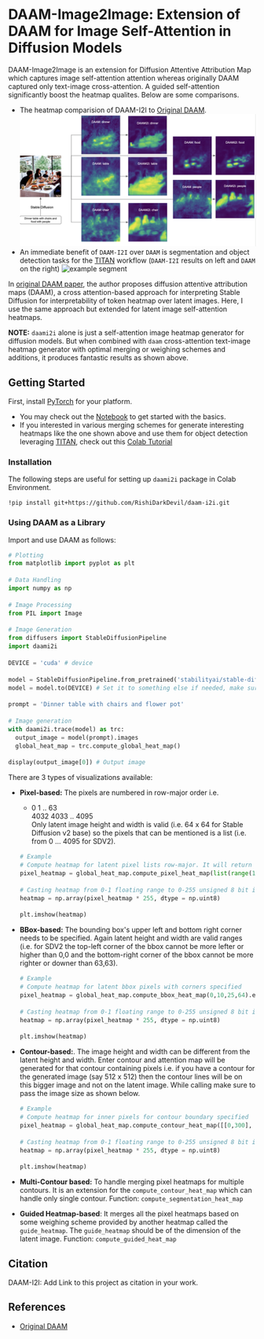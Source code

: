 # DAAM-Image2Image: Extension of DAAM for Image Self-Attention in Diffusion Models

DAAM-Image2Image is an extension for Diffusion Attentive Attribution Map which captures image self-attention attention whereas originally DAAM captured only text-image cross-attention. A guided self-attention significantly boost the heatmap qualites. Below are some comparisons.
- The heatmap comparision of DAAM-I2I to [Original DAAM](https://github.com/castorini/daam).
  ![example image](example.png)
- An immediate benefit of `DAAM-I2I` over `DAAM` is segmentation and object detection tasks for the [TITAN](https://github.com/RishiDarkDevil/TITAN) workflow (`DAAM-I2I` results on left and `DAAM` on the right)
  ![example segment](segment-example.png)

In [original DAAM paper](https://arxiv.org/abs/2210.04885), the author proposes diffusion attentive attribution maps (DAAM), a cross attention-based approach for interpreting Stable Diffusion for interpretability of token heatmap over latent images. Here, I use the same approach but extended for latent image self-attention heatmaps.

**NOTE:** `daami2i` alone is just a self-attention image heatmap generator for diffusion models. But when combined with `daam` cross-attention text-image heatmap generator with optimal merging or weighing schemes and additions, it produces fantastic results as shown above.

## Getting Started
First, install [PyTorch](https://pytorch.org) for your platform. 
- You may check out the [Notebook](https://github.com/RishiDarkDevil/Text-Based-Object-Discovery/blob/main/Experiments/DAAM_Image_Attention_ver2.ipynb) to get started with the basics.
- If you interested in various merging schemes for generate interesting heatmaps like the one shown above and use them for object detection leveraging [TITAN](https://github.com/RishiDarkDevil/TITAN), check out this [Colab Tutorial](https://colab.research.google.com/drive/1OeKbTPrtsovA08a5qztilaoWlV_emMIU?usp=sharing)

### Installation
The following steps are useful for setting up `daami2i` package in Colab Environment.

```console
!pip install git+https://github.com/RishiDarkDevil/daam-i2i.git
```

### Using DAAM as a Library

Import and use DAAM as follows:

```python
# Plotting
from matplotlib import pyplot as plt

# Data Handling
import numpy as np

# Image Processing
from PIL import Image

# Image Generation
from diffusers import StableDiffusionPipeline
import daami2i

DEVICE = 'cuda' # device

model = StableDiffusionPipeline.from_pretrained('stabilityai/stable-diffusion-2-base')
model = model.to(DEVICE) # Set it to something else if needed, make sure DAAM supports that

prompt = 'Dinner table with chairs and flower pot'

# Image generation
with daami2i.trace(model) as trc:
  output_image = model(prompt).images
  global_heat_map = trc.compute_global_heat_map()
  
display(output_image[0]) # Output image
```
There are 3 types of visualizations available:
- **Pixel-based:** The pixels are numbered in row-major order i.e.
  - 0     1 .. 63\
  4032 4033 .. 4095\
  Only latent image height and width is valid (i.e. 64 x 64 for Stable Diffusion v2 base) so the pixels that can be mentioned is a list (i.e. from 0 ... 4095 for SDV2).
  ```python
  # Example
  # Compute heatmap for latent pixel lists row-major. It will return the heatmap for pixels [0,1,..,1023]
  pixel_heatmap = global_heat_map.compute_pixel_heat_map(list(range(1024))).expand_as(output_image[0]).numpy()

  # Casting heatmap from 0-1 floating range to 0-255 unsigned 8 bit integer
  heatmap = np.array(pixel_heatmap * 255, dtype = np.uint8)
  
  plt.imshow(heatmap)
  ```

- **BBox-based:** The bounding box's upper left and bottom right corner needs to be specified. Again latent height and width are valid ranges (i.e. for SDV2 the top-left corner of the bbox cannot be more lefter or higher than 0,0 and the bottom-right corner of the bbox cannot be more righter or downer than 63,63).
  ```python
  # Example
  # Compute heatmap for latent bbox pixels with corners specified
  pixel_heatmap = global_heat_map.compute_bbox_heat_map(0,10,25,64).expand_as(output_image[0]).numpy()
  
  # Casting heatmap from 0-1 floating range to 0-255 unsigned 8 bit integer
  heatmap = np.array(pixel_heatmap * 255, dtype = np.uint8)
  
  plt.imshow(heatmap)
  ```

- **Contour-based:**. The image height and width can be different from the latent height and width. Enter contour and attention map will be generated for that contour containing pixels i.e. if you have a contour for the generated image (say 512 x 512) then the contour lines will be on this bigger image and not on the latent image. While calling make sure to pass the image size as shown below. 
  ```python
  # Example
  # Compute heatmap for inner pixels for contour boundary specified
  pixel_heatmap = global_heat_map.compute_contour_heat_map([[0,300], [256, 100], [512, 300], [512, 400], [0, 400], [0, 300]], 512, 512).expand_as(output_image[0]).numpy()

  # Casting heatmap from 0-1 floating range to 0-255 unsigned 8 bit integer
  heatmap = np.array(pixel_heatmap * 255, dtype = np.uint8)

  plt.imshow(heatmap)
  ```

- **Multi-Contour based:** To handle merging pixel heatmaps for multiple contours. It is an extension for the `compute_contour_heat_map` which can handle only single contour. Function: `compute_segmentation_heat_map`

- **Guided Heatmap-based**: It merges all the pixel heatmaps based on some weighing scheme provided by another heatmap called the `guide_heatmap`. The `guide_heatmap` should be of the dimension of the latent image. Function: `compute_guided_heat_map`

## Citation

DAAM-I2I: Add Link to this project as citation in your work.

## References

- [Original DAAM](https://github.com/castorini/daam)
